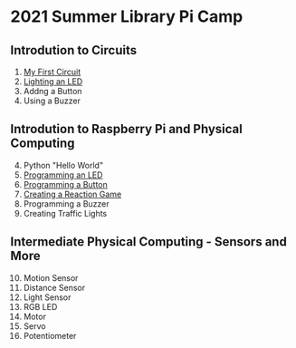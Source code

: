 # 2021 Summer Library Pi Camp

## Introdution to Circuits 
1. [My First Circuit](https://github.com/jetbotml/2021SummerLibrary/tree/main/01_MyFirstCircuit)
2. [Lighting an LED](https://github.com/jetbotml/2021SummerLibrary/tree/main/02_Lighting_an_LED)
3. Addng a Button
4. Using a Buzzer

## Introdution to Raspberry Pi and Physical Computing
4. Python "Hello World"
5. [Programming an LED](https://github.com/jetbotml/2021SummerLibrary/tree/main/05_Programming_an_LED)
6. [Programming a Button](https://github.com/jetbotml/2021SummerLibrary/tree/main/06_Programming_a_Button)
7. [Creating a Reaction Game](https://github.com/jetbotml/2021SummerLibrary/tree/main/07_Creating_a_Reaction_Game)
8. Programming a Buzzer
9. Creating Traffic Lights

## Intermediate Physical Computing - Sensors and More
10. Motion Sensor
11. Distance Sensor
12. Light Sensor
13. RGB LED
14. Motor
15. Servo
16. Potentiometer
